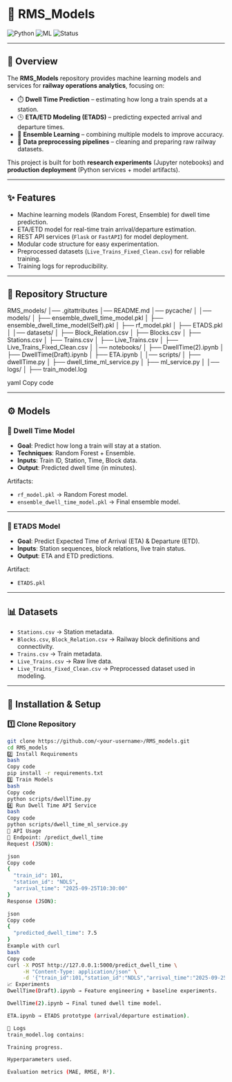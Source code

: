 # 🚆 RMS_Models

![Python](https://img.shields.io/badge/Python-3.9+-blue.svg)
![ML](https://img.shields.io/badge/Machine%20Learning-Dwell%20Time%20%7C%20ETA-green.svg)
![Status](https://img.shields.io/badge/Status-Active-success.svg)

---

## 📌 Overview
The **RMS_Models** repository provides machine learning models and services for **railway operations analytics**, focusing on:

- ⏱️ **Dwell Time Prediction** – estimating how long a train spends at a station.  
- 🕒 **ETA/ETD Modeling (ETADS)** – predicting expected arrival and departure times.  
- 🧩 **Ensemble Learning** – combining multiple models to improve accuracy.  
- 🔄 **Data preprocessing pipelines** – cleaning and preparing raw railway datasets.  

This project is built for both **research experiments** (Jupyter notebooks) and **production deployment** (Python services + model artifacts).

---

## ✨ Features
- Machine learning models (Random Forest, Ensemble) for dwell time prediction.  
- ETA/ETD model for real-time train arrival/departure estimation.  
- REST API services (`Flask` or `FastAPI`) for model deployment.  
- Modular code structure for easy experimentation.  
- Preprocessed datasets (`Live_Trains_Fixed_Clean.csv`) for reliable training.  
- Training logs for reproducibility.  

---

## 📂 Repository Structure
RMS_models/
│── .gitattributes
│── README.md
│── pycache/
│
│── models/
│ ├── ensemble_dwell_time_model.pkl
│ ├── ensemble_dwell_time_model(Self).pkl
│ ├── rf_model.pkl
│ ├── ETADS.pkl
│
│── datasets/
│ ├── Block_Relation.csv
│ ├── Blocks.csv
│ ├── Stations.csv
│ ├── Trains.csv
│ ├── Live_Trains.csv
│ ├── Live_Trains_Fixed_Clean.csv
│
│── notebooks/
│ ├── DwellTime(2).ipynb
│ ├── DwellTime(Draft).ipynb
│ ├── ETA.ipynb
│
│── scripts/
│ ├── dwellTime.py
│ ├── dwell_time_ml_service.py
│ ├── ml_service.py
│
│── logs/
│ ├── train_model.log

yaml
Copy code

---

## ⚙️ Models

### 🔹 Dwell Time Model
- **Goal**: Predict how long a train will stay at a station.  
- **Techniques**: Random Forest + Ensemble.  
- **Inputs**: Train ID, Station, Time, Block data.  
- **Output**: Predicted dwell time (in minutes).  

Artifacts:
- `rf_model.pkl` → Random Forest model.  
- `ensemble_dwell_time_model.pkl` → Final ensemble model.  

---

### 🔹 ETADS Model
- **Goal**: Predict Expected Time of Arrival (ETA) & Departure (ETD).  
- **Inputs**: Station sequences, block relations, live train status.  
- **Output**: ETA and ETD predictions.  

Artifact:
- `ETADS.pkl`  

---

## 📊 Datasets
- `Stations.csv` → Station metadata.  
- `Blocks.csv`, `Block_Relation.csv` → Railway block definitions and connectivity.  
- `Trains.csv` → Train metadata.  
- `Live_Trains.csv` → Raw live data.  
- `Live_Trains_Fixed_Clean.csv` → Preprocessed dataset used in modeling.  

---

## 🚀 Installation & Setup

### 1️⃣ Clone Repository
```bash
git clone https://github.com/<your-username>/RMS_models.git
cd RMS_models
2️⃣ Install Requirements
bash
Copy code
pip install -r requirements.txt
3️⃣ Train Models
bash
Copy code
python scripts/dwellTime.py
4️⃣ Run Dwell Time API Service
bash
Copy code
python scripts/dwell_time_ml_service.py
🔧 API Usage
📌 Endpoint: /predict_dwell_time
Request (JSON):

json
Copy code
{
  "train_id": 101,
  "station_id": "NDLS",
  "arrival_time": "2025-09-25T10:30:00"
}
Response (JSON):

json
Copy code
{
  "predicted_dwell_time": 7.5
}
Example with curl
bash
Copy code
curl -X POST http://127.0.0.1:5000/predict_dwell_time \
     -H "Content-Type: application/json" \
     -d '{"train_id":101,"station_id":"NDLS","arrival_time":"2025-09-25T10:30:00"}'
📈 Experiments
DwellTime(Draft).ipynb → Feature engineering + baseline experiments.

DwellTime(2).ipynb → Final tuned dwell time model.

ETA.ipynb → ETADS prototype (arrival/departure estimation).

📝 Logs
train_model.log contains:

Training progress.

Hyperparameters used.

Evaluation metrics (MAE, RMSE, R²).
